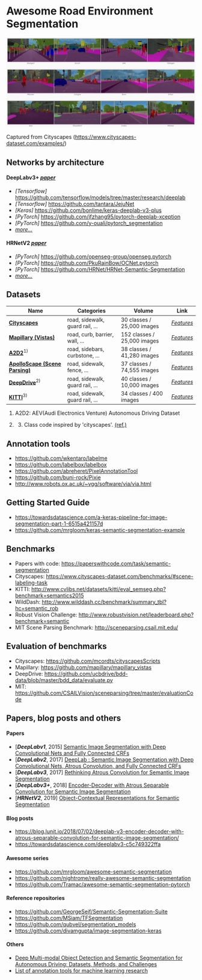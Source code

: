 # Awesome Road Environment Segmentation



![Example of cityscapes](images/cityscapes.png)

Captured from Cityscapes (https://www.cityscapes-dataset.com/examples/)





## Networks by architecture

#### DeepLabv3+ [*paper*](https://arxiv.org/abs/1802.02611)

- *[Tensorflow]* https://github.com/tensorflow/models/tree/master/research/deeplab
- *[Tensorflow]* https://github.com/tantara/JejuNet
- *[Keras]* https://github.com/bonlime/keras-deeplab-v3-plus
- *[PyTorch]* https://github.com/jfzhang95/pytorch-deeplab-xception
- *[PyTorch]* https://github.com/y-ouali/pytorch_segmentation
- [*more...*](https://paperswithcode.com/paper/encoder-decoder-with-atrous-separable#code)

 

#### HRNetV2 [*paper*](https://arxiv.org/abs/1909.11065)

- *[PyTorch]* https://github.com/openseg-group/openseg.pytorch
- *[PyTorch]* https://github.com/PkuRainBow/OCNet.pytorch
- *[PyTorch]* https://github.com/HRNet/HRNet-Semantic-Segmentation
- [*more...*](https://paperswithcode.com/paper/object-contextual-representations-for#code)

 



##  Datasets

| Name                                                         | Categories                      | Volume                      | Link                                                         |
| ------------------------------------------------------------ | ------------------------------- | --------------------------- | ------------------------------------------------------------ |
| [**Cityscapes**](https://www.cityscapes-dataset.com/)        | road, sidewalk, guard rail, ... | 30 classes / 25,000 images  | [*Features*](https://www.cityscapes-dataset.com/dataset-overview/#features) |
| [**Mapillary (Vistas)**](https://www.mapillary.com/dataset/vistas) | road, curb, barrier, wall, ...  | 152 classes / 25,000 images | [*Features*](https://www.mapillary.com/dataset/vistas)       |
| [**A2D2**](https://www.audi-electronics-venture.de/aev/web/en/driving-dataset.html)<sup>1)</sup> | road, sidebars, curbstone, ...  | 38 classes / 41,280 images  | [*Features*](https://www.audi-electronics-venture.de/aev/web/en/driving-dataset/dataset.html) |
| [**ApolloScape (Scene Parsing)**](http://apolloscape.auto/scene.html) | road, sidewalk, fence, ...      | 37 classes / 74,555 images  | [*Features*](http://apolloscape.auto/scene.html)             |
| [**DeepDrive**](https://bdd-data.berkeley.edu/)<sup>2)</sup> | road, sidewalk, guard rail, ... | 40 classes / 10,000 images  | [*Features*](https://bdd-data.berkeley.edu/)                 |
| [**KITTI**](http://www.cvlibs.net/datasets/kitti/)<sup>3)</sup> | road, sidewalk, guard rail, ... | 34 classes / 400 images     | [*Features*](http://www.cvlibs.net/datasets/kitti/eval_semseg.php?benchmark=semantics2015) |

1) A2D2: AEV(Audi Electronics Venture) Autonomous Driving Dataset

2) 3) Class code inspired by 'cityscapes'. [(ref.)](https://github.com/mcordts/cityscapesScripts/blob/master/cityscapesscripts/helpers/labels.py)



## Annotation tools

- https://github.com/wkentaro/labelme
- https://github.com/labelbox/labelbox
- https://github.com/abreheret/PixelAnnotationTool
- https://github.com/buni-rock/Pixie
- http://www.robots.ox.ac.uk/~vgg/software/via/via.html





## Getting Started Guide

- https://towardsdatascience.com/a-keras-pipeline-for-image-segmentation-part-1-6515a421157d
- https://github.com/mrgloom/keras-semantic-segmentation-example



## Benchmarks

- Papers with code: https://paperswithcode.com/task/semantic-segmentation
- Cityscapes: https://www.cityscapes-dataset.com/benchmarks/#scene-labeling-task
- KITTI: http://www.cvlibs.net/datasets/kitti/eval_semseg.php?benchmark=semantics2015
- WildDash: http://www.wilddash.cc/benchmark/summary_tbl?hc=semantic_rob
- Robust Vision Challenge: http://www.robustvision.net/leaderboard.php?benchmark=semantic
- MIT Scene Parsing Benchmark: http://sceneparsing.csail.mit.edu/



## Evaluation of benchmarks

- Cityscapes: https://github.com/mcordts/cityscapesScripts
- Mapillary: https://github.com/mapillary/mapillary_vistas
- DeepDrive: https://github.com/ucbdrive/bdd-data/blob/master/bdd_data/evaluate.py
- MIT: https://github.com/CSAILVision/sceneparsing/tree/master/evaluationCode



## Papers, blog posts and others

#### Papers

- [***DeepLabv1***, 2015] [Semantic Image Segmentation with Deep Convolutional Nets and Fully Connected CRFs](https://arxiv.org/abs/1412.7062)
- [***DeepLabv2***, 2017] [DeepLab : Semantic Image Segmentation with Deep Convolutional Nets, Atrous Convolution, and Fully Connected CRFs](https://arxiv.org/abs/1606.00915)
- [***DeepLabv3***, 2017] [Rethinking Atrous Convolution for Semantic Image Segmentation](https://arxiv.org/abs/1706.05587)
- [***DeepLabv3+***, 2018] [Encoder-Decoder with Atrous Separable Convolution for Semantic Image Segmentation](https://arxiv.org/abs/1802.02611)
- [***HRNetV2***, 2019] [Object-Contextual Representations for Semantic Segmentation](https://arxiv.org/abs/1909.11065)



#### Blog posts

- https://blog.lunit.io/2018/07/02/deeplab-v3-encoder-decoder-with-atrous-separable-convolution-for-semantic-image-segmentation/
- https://towardsdatascience.com/deeplabv3-c5c749322ffa



#### Awesome series

- https://github.com/mrgloom/awesome-semantic-segmentation
- https://github.com/nightrome/really-awesome-semantic-segmentation
- https://github.com/Tramac/awesome-semantic-segmentation-pytorch



#### Reference repositories

- https://github.com/GeorgeSeif/Semantic-Segmentation-Suite
- https://github.com/MSiam/TFSegmentation
- https://github.com/qubvel/segmentation_models
- https://github.com/divamgupta/image-segmentation-keras



#### Others

- [Deep Multi-modal Object Detection and Semantic Segmentation for Autonomous Driving: Datasets, Methods, and Challenges](https://boschresearch.github.io/multimodalperception/index.html)
- [List of annotation tools for machine learning research](https://www.simonwenkel.com/2019/07/19/list-of-annotation-tools-for-machine-learning-research.html)

